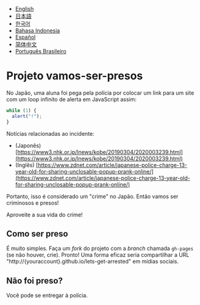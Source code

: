 - [English](README.md)
- [日本語](README.ja.md)
- [한국어](README.ko.md)
- [Bahasa Indonesia](README.in.md)
- [Español](README.es.md)
- [简体中文](README.zh.md)
- [Português Brasileiro](README.pt-br.md)

# Projeto vamos-ser-presos

No Japão, uma aluna foi pega pela polícia por colocar um link para um site com um loop infinito de alerta em JavaScript assim:

```js
while (1) {
  alert("!");
}
```

Notícias relacionadas ao incidente:

- (Japonês) [https://www3.nhk.or.jp/lnews/kobe/20190304/2020003239.html](https://www3.nhk.or.jp/lnews/kobe/20190304/2020003239.html)
- (Inglês) [https://www.zdnet.com/article/japanese-police-charge-13-year-old-for-sharing-unclosable-popup-prank-online/](https://www.zdnet.com/article/japanese-police-charge-13-year-old-for-sharing-unclosable-popup-prank-online/)

Portanto, isso é considerado um "crime" no Japão. Então vamos ser criminosos e presos!

Aproveite a sua vida do crime!

## Como ser preso

É muito simples. Faça um _fork_ do projeto com a _branch_ chamada `gh-pages` (se não houver, crie). Pronto! Uma forma eficaz seria compartilhar a URL "http://{youraccount}.github.io/lets-get-arrested" em mídias sociais.

## Não foi preso?

Você pode se entregar à polícia.
